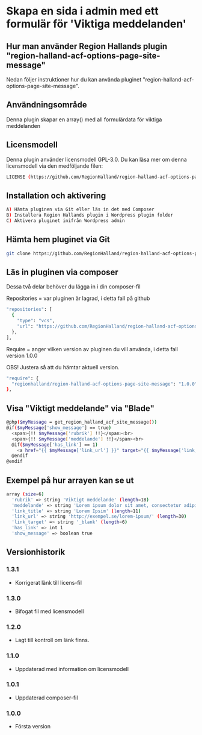 # Skapa en sida i admin med ett formulär för 'Viktiga meddelanden'

## Hur man använder Region Hallands plugin "region-halland-acf-options-page-site-message"

Nedan följer instruktioner hur du kan använda pluginet "region-halland-acf-options-page-site-message".


## Användningsområde

Denna plugin skapar en array() med all formulärdata för viktiga meddelanden


## Licensmodell

Denna plugin använder licensmodell GPL-3.0. Du kan läsa mer om denna licensmodell via den medföljande filen:
```sh
LICENSE (https://github.com/RegionHalland/region-halland-acf-options-page-site-message/blob/master/LICENSE)
```


## Installation och aktivering

```sh
A) Hämta pluginen via Git eller läs in det med Composer
B) Installera Region Hallands plugin i Wordpress plugin folder
C) Aktivera pluginet inifrån Wordpress admin
```


## Hämta hem pluginet via Git

```sh
git clone https://github.com/RegionHalland/region-halland-acf-options-page-site-message.git
```


## Läs in pluginen via composer

Dessa två delar behöver du lägga in i din composer-fil

Repositories = var pluginen är lagrad, i detta fall på github

```sh
"repositories": [
  {
    "type": "vcs",
    "url": "https://github.com/RegionHalland/region-halland-acf-options-page-site-message.git"
  },
],
```
Require = anger vilken version av pluginen du vill använda, i detta fall version 1.0.0

OBS! Justera så att du hämtar aktuell version.

```sh
"require": {
  "regionhalland/region-halland-acf-options-page-site-message": "1.0.0"
},
```


## Visa "Viktigt meddelande" via "Blade"

```sh
@php($myMessage = get_region_halland_acf_site_message())    
@if($myMessage['show_message'] == true)
  <span>{!! $myMessage['rubrik'] !!}</span><br>
  <span>{!! $myMessage['meddelande'] !!}</span><br>
  @if($myMessage['has_link'] == 1)
    <a href="{{ $myMessage['link_url'] }}" target="{{ $myMessage['link_target'] }}">{{ $myMessage['link_title'] }}</a>
  @endif
@endif
```
        

## Exempel på hur arrayen kan se ut

```sh
array (size=6)
  'rubrik' => string 'Viktigt meddelande' (length=18)
  'meddelande' => string 'Lorem ipsum dolor sit amet, consectetur adipiscing elit.' (length=56)
  'link_title' => string 'Lorem Ipsim' (length=11)
  'link_url' => string 'http://exempel.se/lorem-ipsum/' (length=30)
  'link_target' => string '_blank' (length=6)
  'has_link' => int 1
  'show_message' => boolean true
```

## Versionhistorik

### 1.3.1
- Korrigerat länk till licens-fil

### 1.3.0
- Bifogat fil med licensmodell

### 1.2.0
- Lagt till kontroll om länk finns.

### 1.1.0
- Uppdaterad med information om licensmodell

### 1.0.1
- Uppdaterad composer-fil

### 1.0.0
- Första version